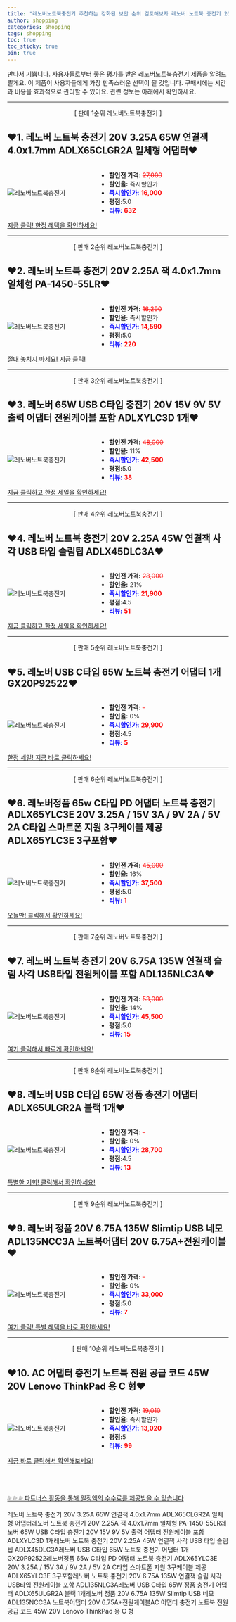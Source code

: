 ```yaml
---
title: "레노버노트북충전기 추천하는 강화된 보안 순위 검토해보자 레노버 노트북 충전기 20V 3.25A"
author: shopping
categories: shopping
tags: shopping
toc: true
toc_sticky: true
pin: true
---
```

만나서 기쁩니다. 사용자들로부터 좋은 평가를 받은 레노버노트북충전기 제품을 알려드릴게요. 이 제품이 사용자들에게 가장 만족스러운 선택이 될 것입니다. 구매시에는 시간과 비용을 효과적으로 관리할 수 있어요. 관련 정보는 아래에서 확인하세요.

---
<p class="toplist" style="margin: 0 auto; display: block; width: fit-content;">[ 판매 1순위 레노버노트북충전기 ]</p>

<h2><strong>❤️1. 레노버 노트북 충전기 20V 3.25A 65W 연결잭 4.0x1.7mm ADLX65CLGR2A 일체형 어댑터❤️</strong></h2>

<div style="display: flex; align-items: center;">
    <div style="flex: 0.4;">
        <img src="https://thumbnail10.coupangcdn.com/thumbnails/remote/230x230ex/image/vendor_inventory/13f5/db22563b03e16410616f6d05ce779ce8161bc3e48664fb68a97c5d80532c.jpg" alt="레노버노트북충전기" style="max-width: 100%;">
    </div>
    <div style="flex: 0.6; margin-left: 10px;">
        <ul>
            <li><strong>할인전 가격:</strong> <del style="color: red;">27,000</del></li>
            <li><strong>할인율:</strong> 즉시할인가</li>
            <li><span style='color:blue'><strong>즉시할인가:</strong></span> <span style='color:red'><strong>16,000</strong></span></li>
            <li><strong>평점:</strong>5.0</li>
            <li><span style='color:blue'><strong>리뷰:</strong></span> <span style='color:red'><strong>632</strong></span></li>
        </ul>
    </div>
</div>
<div class="center">
    <a href="https://William4Davisa.github.io?lptag=AF9450613&subid=githubio&pageKey=5696621677&traceid=V0-153&itemId=9453754826&vendorItemId=74343878744" class="myButton">
        지금 클릭! 한정 혜택을 확인하세요!
    </a>
</div>


---
<p class="toplist" style="margin: 0 auto; display: block; width: fit-content;">[ 판매 2순위 레노버노트북충전기 ]</p>

<h2><strong>❤️2. 레노버 노트북 충전기 20V 2.25A 잭 4.0x1.7mm 일체형 PA-1450-55LR❤️</strong></h2>

<div style="display: flex; align-items: center;">
    <div style="flex: 0.4;">
        <img src="https://thumbnail9.coupangcdn.com/thumbnails/remote/230x230ex/image/vendor_inventory/8c7b/04b4f8934ba364b382ff7fc4621776af4982302fa8cf633076964ca4f1a1.jpg" alt="레노버노트북충전기" style="max-width: 100%;">
    </div>
    <div style="flex: 0.6; margin-left: 10px;">
        <ul>
            <li><strong>할인전 가격:</strong> <del style="color: red;">16,290</del></li>
            <li><strong>할인율:</strong> 즉시할인가</li>
            <li><span style='color:blue'><strong>즉시할인가:</strong></span> <span style='color:red'><strong>14,590</strong></span></li>
            <li><strong>평점:</strong>5.0</li>
            <li><span style='color:blue'><strong>리뷰:</strong></span> <span style='color:red'><strong>220</strong></span></li>
        </ul>
    </div>
</div>
<div class="center">
    <a href="https://William4Davisa.github.io?lptag=AF9450613&subid=githubio&pageKey=5196935719&traceid=V0-153&itemId=7232888697&vendorItemId=74524394651" class="myButton">
        절대 놓치지 마세요! 지금 클릭!
    </a>
</div>


---
<p class="toplist" style="margin: 0 auto; display: block; width: fit-content;">[ 판매 3순위 레노버노트북충전기 ]</p>

<h2><strong>❤️3. 레노버 65W USB C타입 충전기 20V 15V 9V 5V 출력 어댑터 전원케이블 포함 ADLXYLC3D 1개❤️</strong></h2>

<div style="display: flex; align-items: center;">
    <div style="flex: 0.4;">
        <img src="https://thumbnail8.coupangcdn.com/thumbnails/remote/230x230ex/image/vendor_inventory/5ba2/07fccb37bb2752895b930f818d1901867a16d29a11b23225e624b32e0a3d.jpg" alt="레노버노트북충전기" style="max-width: 100%;">
    </div>
    <div style="flex: 0.6; margin-left: 10px;">
        <ul>
            <li><strong>할인전 가격:</strong> <del style="color: red;">48,000</del></li>
            <li><strong>할인율:</strong> 11%</li>
            <li><span style='color:blue'><strong>즉시할인가:</strong></span> <span style='color:red'><strong>42,500</strong></span></li>
            <li><strong>평점:</strong>5.0</li>
            <li><span style='color:blue'><strong>리뷰:</strong></span> <span style='color:red'><strong>38</strong></span></li>
        </ul>
    </div>
</div>
<div class="center">
    <a href="https://William4Davisa.github.io?lptag=AF9450613&subid=githubio&pageKey=6944694137&traceid=V0-153&itemId=16852396310&vendorItemId=84031346194" class="myButton">
        지금 클릭하고 한정 세일을 확인하세요!
    </a>
</div>


---
<p class="toplist" style="margin: 0 auto; display: block; width: fit-content;">[ 판매 4순위 레노버노트북충전기 ]</p>

<h2><strong>❤️4. 레노버 노트북 충전기 20V 2.25A 45W 연결잭 사각 USB 타입 슬림팁 ADLX45DLC3A❤️</strong></h2>

<div style="display: flex; align-items: center;">
    <div style="flex: 0.4;">
        <img src="https://thumbnail9.coupangcdn.com/thumbnails/remote/230x230ex/image/vendor_inventory/3d82/5a96e4b0b8dbe093d06cf239edc380dc0d83ee663f732d70b6b3d8f96528.jpg" alt="레노버노트북충전기" style="max-width: 100%;">
    </div>
    <div style="flex: 0.6; margin-left: 10px;">
        <ul>
            <li><strong>할인전 가격:</strong> <del style="color: red;">28,000</del></li>
            <li><strong>할인율:</strong> 21%</li>
            <li><span style='color:blue'><strong>즉시할인가:</strong></span> <span style='color:red'><strong>21,900</strong></span></li>
            <li><strong>평점:</strong>4.5</li>
            <li><span style='color:blue'><strong>리뷰:</strong></span> <span style='color:red'><strong>51</strong></span></li>
        </ul>
    </div>
</div>
<div class="center">
    <a href="https://William4Davisa.github.io?lptag=AF9450613&subid=githubio&pageKey=6163461361&traceid=V0-153&itemId=11977642206&vendorItemId=79250144438" class="myButton">
        지금 클릭하고 한정 세일을 확인하세요!
    </a>
</div>


---
<p class="toplist" style="margin: 0 auto; display: block; width: fit-content;">[ 판매 5순위 레노버노트북충전기 ]</p>

<h2><strong>❤️5. 레노버 USB C타입 65W 노트북 충전기 어댑터 1개 GX20P92522❤️</strong></h2>

<div style="display: flex; align-items: center;">
    <div style="flex: 0.4;">
        <img src="https://thumbnail8.coupangcdn.com/thumbnails/remote/230x230ex/image/retail/images/2024/04/29/17/2/c75f9574-1c48-4454-a5e0-dfe2f5dbae92.jpg" alt="레노버노트북충전기" style="max-width: 100%;">
    </div>
    <div style="flex: 0.6; margin-left: 10px;">
        <ul>
            <li><strong>할인전 가격:</strong> <del style="color: red;">-</del></li>
            <li><strong>할인율:</strong> 0%</li>
            <li><span style='color:blue'><strong>즉시할인가:</strong></span> <span style='color:red'><strong>29,900</strong></span></li>
            <li><strong>평점:</strong>4.5</li>
            <li><span style='color:blue'><strong>리뷰:</strong></span> <span style='color:red'><strong>5</strong></span></li>
        </ul>
    </div>
</div>
<div class="center">
    <a href="https://William4Davisa.github.io?lptag=AF9450613&subid=githubio&pageKey=7400672320&traceid=V0-153&itemId=19154619969&vendorItemId=89719558477" class="myButton">
        한정 세일! 지금 바로 클릭하세요!
    </a>
</div>


---
<p class="toplist" style="margin: 0 auto; display: block; width: fit-content;">[ 판매 6순위 레노버노트북충전기 ]</p>

<h2><strong>❤️6. 레노버정품 65w C타입 PD 어댑터 노트북 충전기 ADLX65YLC3E 20V 3.25A / 15V 3A / 9V 2A / 5V 2A C타입 스마트폰 지원 3구케이블 제공 ADLX65YLC3E 3구포함❤️</strong></h2>

<div style="display: flex; align-items: center;">
    <div style="flex: 0.4;">
        <img src="https://thumbnail9.coupangcdn.com/thumbnails/remote/230x230ex/image/vendor_inventory/a218/d212b4c438585fad96546050b69070979bd988467d115c3181d741007353.jpg" alt="레노버노트북충전기" style="max-width: 100%;">
    </div>
    <div style="flex: 0.6; margin-left: 10px;">
        <ul>
            <li><strong>할인전 가격:</strong> <del style="color: red;">45,000</del></li>
            <li><strong>할인율:</strong> 16%</li>
            <li><span style='color:blue'><strong>즉시할인가:</strong></span> <span style='color:red'><strong>37,500</strong></span></li>
            <li><strong>평점:</strong>5.0</li>
            <li><span style='color:blue'><strong>리뷰:</strong></span> <span style='color:red'><strong>1</strong></span></li>
        </ul>
    </div>
</div>
<div class="center">
    <a href="https://William4Davisa.github.io?lptag=AF9450613&subid=githubio&pageKey=8176523211&traceid=V0-153&itemId=23366431389&vendorItemId=90396748571" class="myButton">
        오늘만! 클릭해서 확인하세요!
    </a>
</div>


---
<p class="toplist" style="margin: 0 auto; display: block; width: fit-content;">[ 판매 7순위 레노버노트북충전기 ]</p>

<h2><strong>❤️7. 레노버 노트북 충전기 20V 6.75A 135W 연결잭 슬림 사각 USB타입 전원케이블 포함 ADL135NLC3A❤️</strong></h2>

<div style="display: flex; align-items: center;">
    <div style="flex: 0.4;">
        <img src="https://thumbnail9.coupangcdn.com/thumbnails/remote/230x230ex/image/vendor_inventory/9db0/6da6052fc02e5a4dd22c7d5b0ac0034cf1a964c075c8b9479c80e73efeae.jpg" alt="레노버노트북충전기" style="max-width: 100%;">
    </div>
    <div style="flex: 0.6; margin-left: 10px;">
        <ul>
            <li><strong>할인전 가격:</strong> <del style="color: red;">53,000</del></li>
            <li><strong>할인율:</strong> 14%</li>
            <li><span style='color:blue'><strong>즉시할인가:</strong></span> <span style='color:red'><strong>45,500</strong></span></li>
            <li><strong>평점:</strong>5.0</li>
            <li><span style='color:blue'><strong>리뷰:</strong></span> <span style='color:red'><strong>15</strong></span></li>
        </ul>
    </div>
</div>
<div class="center">
    <a href="https://William4Davisa.github.io?lptag=AF9450613&subid=githubio&pageKey=7592430662&traceid=V0-153&itemId=16457907100&vendorItemId=83648042023" class="myButton">
        여기 클릭해서 빠르게 확인하세요!
    </a>
</div>


---
<p class="toplist" style="margin: 0 auto; display: block; width: fit-content;">[ 판매 8순위 레노버노트북충전기 ]</p>

<h2><strong>❤️8. 레노버 USB C타입 65W 정품 충전기 어댑터 ADLX65ULGR2A 블랙 1개❤️</strong></h2>

<div style="display: flex; align-items: center;">
    <div style="flex: 0.4;">
        <img src="https://thumbnail7.coupangcdn.com/thumbnails/remote/230x230ex/image/vendor_inventory/659e/794aadff0a4ea90ab69a547bafade2345f72ae632caf6c13cf79838df24b.jpg" alt="레노버노트북충전기" style="max-width: 100%;">
    </div>
    <div style="flex: 0.6; margin-left: 10px;">
        <ul>
            <li><strong>할인전 가격:</strong> <del style="color: red;">-</del></li>
            <li><strong>할인율:</strong> 0%</li>
            <li><span style='color:blue'><strong>즉시할인가:</strong></span> <span style='color:red'><strong>28,700</strong></span></li>
            <li><strong>평점:</strong>4.5</li>
            <li><span style='color:blue'><strong>리뷰:</strong></span> <span style='color:red'><strong>13</strong></span></li>
        </ul>
    </div>
</div>
<div class="center">
    <a href="https://William4Davisa.github.io?lptag=AF9450613&subid=githubio&pageKey=7458304684&traceid=V0-153&itemId=19434072325&vendorItemId=86545253959" class="myButton">
        특별한 기회! 클릭해서 확인하세요!
    </a>
</div>


---
<p class="toplist" style="margin: 0 auto; display: block; width: fit-content;">[ 판매 9순위 레노버노트북충전기 ]</p>

<h2><strong>❤️9. 레노버 정품 20V 6.75A 135W Slimtip USB 네모 ADL135NCC3A 노트북어댑터 20V 6.75A+전원케이블❤️</strong></h2>

<div style="display: flex; align-items: center;">
    <div style="flex: 0.4;">
        <img src="https://thumbnail8.coupangcdn.com/thumbnails/remote/230x230ex/image/vendor_inventory/dc7d/7396c8b6f25db78d5089a2b6955bab2b3d7eb8f619e3227cf85ef20a7c14.jpg" alt="레노버노트북충전기" style="max-width: 100%;">
    </div>
    <div style="flex: 0.6; margin-left: 10px;">
        <ul>
            <li><strong>할인전 가격:</strong> <del style="color: red;">-</del></li>
            <li><strong>할인율:</strong> 0%</li>
            <li><span style='color:blue'><strong>즉시할인가:</strong></span> <span style='color:red'><strong>33,000</strong></span></li>
            <li><strong>평점:</strong>5.0</li>
            <li><span style='color:blue'><strong>리뷰:</strong></span> <span style='color:red'><strong>7</strong></span></li>
        </ul>
    </div>
</div>
<div class="center">
    <a href="https://William4Davisa.github.io?lptag=AF9450613&subid=githubio&pageKey=306846049&traceid=V0-153&itemId=967549103&vendorItemId=5374128683" class="myButton">
        여기 클릭! 특별 혜택을 바로 확인하세요!
    </a>
</div>


---
<p class="toplist" style="margin: 0 auto; display: block; width: fit-content;">[ 판매 10순위 레노버노트북충전기 ]</p>

<h2><strong>❤️10. AC 어댑터 충전기 노트북 전원 공급 코드 45W 20V Lenovo ThinkPad 용 C 형❤️</strong></h2>

<div style="display: flex; align-items: center;">
    <div style="flex: 0.4;">
        <img src="https://thumbnail6.coupangcdn.com/thumbnails/remote/230x230ex/image/vendor_inventory/6895/2872f02e784975f639171097538bd2d64daf1ec46e3aa59d9da457357e1b.jpg" alt="레노버노트북충전기" style="max-width: 100%;">
    </div>
    <div style="flex: 0.6; margin-left: 10px;">
        <ul>
            <li><strong>할인전 가격:</strong> <del style="color: red;">19,010</del></li>
            <li><strong>할인율:</strong> 즉시할인가</li>
            <li><span style='color:blue'><strong>즉시할인가:</strong></span> <span style='color:red'><strong>13,020</strong></span></li>
            <li><strong>평점:</strong>5</li>
            <li><span style='color:blue'><strong>리뷰:</strong></span> <span style='color:red'><strong>99</strong></span></li>
        </ul>
    </div>
</div>
<div class="center">
    <a href="https://William4Davisa.github.io?lptag=AF9450613&subid=githubio&pageKey=8052526081&traceid=V0-153&itemId=22587662130&vendorItemId=89629386590" class="myButton">
        지금 바로 클릭해서 확인해보세요!
    </a>
</div>

<br><br><br>[💦 💦 💦 파트너스 활동을 통해 일정액의 수수료를 제공받을 수 있습니다](https://link.coupang.com/a/bcpT2c)<br><br>레노버 노트북 충전기 20V 3.25A 65W 연결잭 4.0x1.7mm ADLX65CLGR2A 일체형 어댑터레노버 노트북 충전기 20V 2.25A 잭 4.0x1.7mm 일체형 PA-1450-55LR레노버 65W USB C타입 충전기 20V 15V 9V 5V 출력 어댑터 전원케이블 포함 ADLXYLC3D 1개레노버 노트북 충전기 20V 2.25A 45W 연결잭 사각 USB 타입 슬림팁 ADLX45DLC3A레노버 USB C타입 65W 노트북 충전기 어댑터 1개 GX20P92522레노버정품 65w C타입 PD 어댑터 노트북 충전기 ADLX65YLC3E 20V 3.25A / 15V 3A / 9V 2A / 5V 2A C타입 스마트폰 지원 3구케이블 제공 ADLX65YLC3E 3구포함레노버 노트북 충전기 20V 6.75A 135W 연결잭 슬림 사각 USB타입 전원케이블 포함 ADL135NLC3A레노버 USB C타입 65W 정품 충전기 어댑터 ADLX65ULGR2A 블랙 1개레노버 정품 20V 6.75A 135W Slimtip USB 네모 ADL135NCC3A 노트북어댑터 20V 6.75A+전원케이블AC 어댑터 충전기 노트북 전원 공급 코드 45W 20V Lenovo ThinkPad 용 C 형